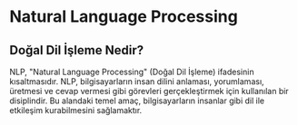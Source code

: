 #  Natural Language Processing 

## Doğal Dil İşleme Nedir?

NLP, "Natural Language Processing" (Doğal Dil İşleme) ifadesinin kısaltmasıdır. NLP, bilgisayarların insan dilini anlaması, yorumlaması, üretmesi ve cevap vermesi gibi görevleri gerçekleştirmek için kullanılan bir disiplindir. Bu alandaki temel amaç, bilgisayarların insanlar gibi dil ile etkileşim kurabilmesini sağlamaktır.

